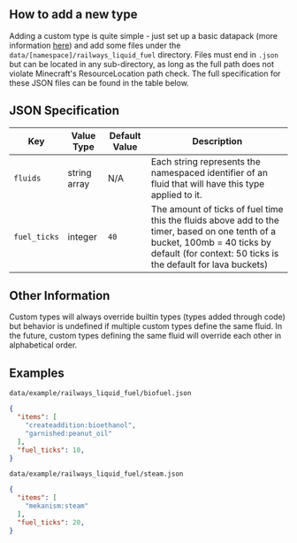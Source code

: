 ## How to add a new type
Adding a custom type is quite simple - just set up a basic datapack (more information [here](https://minecraft.wiki/w/Data_pack)) and add some files under the `data/[namespace]/railways_liquid_fuel` directory. Files must end in `.json` but can be located in any sub-directory, as long as the full path does not violate Minecraft's ResourceLocation path check. The full specification for these JSON files can be found in the table below.

## JSON Specification

| Key          | Value Type   | Default Value | Description                                                                                                                                                                     |
|--------------|--------------|---------------|---------------------------------------------------------------------------------------------------------------------------------------------------------------------------------|
| `fluids`     | string array | N/A           | Each string represents the namespaced identifier of an fluid that will have this type applied to it.                                                                            |
| `fuel_ticks` | integer      | `40`          | The amount of ticks of fuel time this the fluids above add to the timer, based on one tenth of a bucket, 100mb = 40 ticks by default (for context: 50 ticks is the default for lava buckets) |

## Other Information

Custom types will always override builtin types (types added through code) but behavior is undefined if multiple custom types define the same fluid. In the future, custom types defining the same fluid will override each other in alphabetical order.

## Examples

`data/example/railways_liquid_fuel/biofuel.json`
```json
{
  "items": [
    "createaddition:bioethanol",
    "garnished:peanut_oil"
  ],
  "fuel_ticks": 10,
}
```

`data/example/railways_liquid_fuel/steam.json`
```json
{
  "items": [
    "mekanism:steam"
  ],
  "fuel_ticks": 20,
}
```